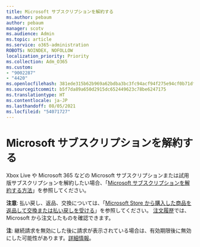 ```yaml
---
title: Microsoft サブスクリプションを解約する
ms.author: pebaum
author: pebaum
manager: scotv
ms.audience: Admin
ms.topic: article
ms.service: o365-administration
ROBOTS: NOINDEX, NOFOLLOW
localization_priority: Priority
ms.collection: Adm_O365
ms.custom:
- "9002287"
- "4420"
ms.openlocfilehash: 381ede315b62b969a62bdba3bc3fc94acf94f275e94cf0b71dfd20c000f6b517
ms.sourcegitcommit: b5f7da89a650d2915dc652449623c78be6247175
ms.translationtype: HT
ms.contentlocale: ja-JP
ms.lasthandoff: 08/05/2021
ms.locfileid: "54071727"
---
```

# <a name="cancel-microsoft-subscription"></a>Microsoft サブスクリプションを解約する

Xbox Live や Microsoft 365 などの Microsoft サブスクリプションまたは試用版サブスクリプションを解約したい場合、「[Microsoft サブスクリプションを解約する方法](https://support.microsoft.com/help/4027815)」を参照してください。

**注意**: 払い戻し、返品、交換については、「[Microsoft Store から購入した商品を返品して交換または払い戻しを受ける](https://support.microsoft.com/help/10558)」を参照してください。 [注文履歴](https://account.microsoft.com/billing/orders/)では、Microsoft から注文したものを確認できます。 

**注**: 継続請求を無効にした後に請求が表示されている場合は、有効期限後に無効にした可能性があります。[詳細情報](https://support.microsoft.com/help/10640)。 
